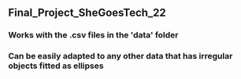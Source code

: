## Final_Project_SheGoesTech_22

### Works with the .csv files in the 'data' folder
### Can be easily adapted to any other data that has irregular objects fitted as ellipses
